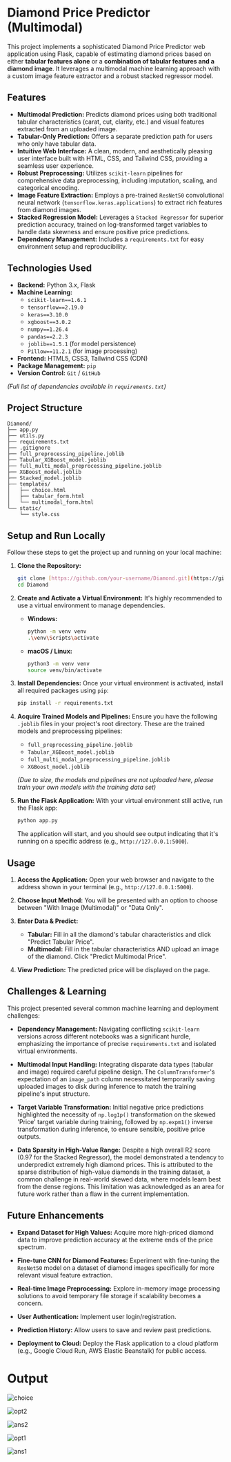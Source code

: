 # Diamond Price Predictor (Multimodal)

This project implements a sophisticated Diamond Price Predictor web application using Flask, capable of estimating diamond prices based on either **tabular features alone** or a **combination of tabular features and a diamond image**. It leverages a multimodal machine learning approach with a custom image feature extractor and a robust stacked regressor model.

## Features

* **Multimodal Prediction:** Predicts diamond prices using both traditional tabular characteristics (carat, cut, clarity, etc.) and visual features extracted from an uploaded image.
* **Tabular-Only Prediction:** Offers a separate prediction path for users who only have tabular data.
* **Intuitive Web Interface:** A clean, modern, and aesthetically pleasing user interface built with HTML, CSS, and Tailwind CSS, providing a seamless user experience.
* **Robust Preprocessing:** Utilizes `scikit-learn` pipelines for comprehensive data preprocessing, including imputation, scaling, and categorical encoding.
* **Image Feature Extraction:** Employs a pre-trained `ResNet50` convolutional neural network (`tensorflow.keras.applications`) to extract rich features from diamond images.
* **Stacked Regression Model:** Leverages a `Stacked Regressor` for superior prediction accuracy, trained on log-transformed target variables to handle data skewness and ensure positive price predictions.
* **Dependency Management:** Includes a `requirements.txt` for easy environment setup and reproducibility.

## Technologies Used

* **Backend:** Python 3.x, Flask
* **Machine Learning:**
    * `scikit-learn==1.6.1`
    * `tensorflow==2.19.0`
    * `keras==3.10.0`
    * `xgboost==3.0.2`
    * `numpy==1.26.4`
    * `pandas==2.2.3`
    * `joblib==1.5.1` (for model persistence)
    * `Pillow==11.2.1` (for image processing)
* **Frontend:** HTML5, CSS3, Tailwind CSS (CDN)
* **Package Management:** `pip`
* **Version Control:** `Git` / `GitHub`

*(Full list of dependencies available in `requirements.txt`)*

## Project Structure

```
Diamond/
├── app.py
├── utils.py
├── requirements.txt
├── .gitignore
├── full_preprocessing_pipeline.joblib
├── Tabular_XGBoost_model.joblib
├── full_multi_modal_preprocessing_pipeline.joblib
├── XGBoost_model.joblib
├── Stacked_model.joblib
├── templates/
│   ├── choice.html
│   ├── tabular_form.html
│   └── multimodal_form.html
└── static/
    └── style.css
```
## Setup and Run Locally

Follow these steps to get the project up and running on your local machine:

1.  **Clone the Repository:**
    ```bash
    git clone [https://github.com/your-username/Diamond.git](https://github.com/your-username/Diamond.git) # Replace with your repo URL
    cd Diamond
    ```

2.  **Create and Activate a Virtual Environment:**
    It's highly recommended to use a virtual environment to manage dependencies.
    * **Windows:**
        ```bash
        python -m venv venv
        .\venv\Scripts\activate
        ```
    * **macOS / Linux:**
        ```bash
        python3 -m venv venv
        source venv/bin/activate
        ```

3.  **Install Dependencies:**
    Once your virtual environment is activated, install all required packages using `pip`:
    ```bash
    pip install -r requirements.txt
    ```

4.  **Acquire Trained Models and Pipelines:**
    Ensure you have the following `.joblib` files in your project's root directory. These are the trained models and preprocessing pipelines:
    * `full_preprocessing_pipeline.joblib`
    * `Tabular_XGBoost_model.joblib`
    * `full_multi_modal_preprocessing_pipeline.joblib`
    * `XGBoost_model.joblib`

    *(Due to size, the models and pipelines are not uploaded here, please train your own models with the training data set)*

5.  **Run the Flask Application:**
    With your virtual environment still active, run the Flask app:
    ```bash
    python app.py
    ```
    The application will start, and you should see output indicating that it's running on a specific address (e.g., `http://127.0.0.1:5000`).

## Usage

1.  **Access the Application:** Open your web browser and navigate to the address shown in your terminal (e.g., `http://127.0.0.1:5000`).

2.  **Choose Input Method:** You will be presented with an option to choose between "With Image (Multimodal)" or "Data Only".

3.  **Enter Data & Predict:**
    * **Tabular:** Fill in all the diamond's tabular characteristics and click "Predict Tabular Price".
    * **Multimodal:** Fill in the tabular characteristics AND upload an image of the diamond. Click "Predict Multimodal Price".

4.  **View Prediction:** The predicted price will be displayed on the page.

## Challenges & Learning

This project presented several common machine learning and deployment challenges:

* **Dependency Management:** Navigating conflicting `scikit-learn` versions across different notebooks was a significant hurdle, emphasizing the importance of precise `requirements.txt` and isolated virtual environments.

* **Multimodal Input Handling:** Integrating disparate data types (tabular and image) required careful pipeline design. The `ColumnTransformer`'s expectation of an `image_path` column necessitated temporarily saving uploaded images to disk during inference to match the training pipeline's input structure.

* **Target Variable Transformation:** Initial negative price predictions highlighted the necessity of `np.log1p()` transformation on the skewed 'Price' target variable during training, followed by `np.expm1()` inverse transformation during inference, to ensure sensible, positive price outputs.

* **Data Sparsity in High-Value Range:** Despite a high overall R2 score (0.97 for the Stacked Regressor), the model demonstrated a tendency to underpredict extremely high diamond prices. This is attributed to the sparse distribution of high-value diamonds in the training dataset, a common challenge in real-world skewed data, where models learn best from the dense regions. This limitation was acknowledged as an area for future work rather than a flaw in the current implementation.

## Future Enhancements

* **Expand Dataset for High Values:** Acquire more high-priced diamond data to improve prediction accuracy at the extreme ends of the price spectrum.

* **Fine-tune CNN for Diamond Features:** Experiment with fine-tuning the `ResNet50` model on a dataset of diamond images specifically for more relevant visual feature extraction.

* **Real-time Image Preprocessing:** Explore in-memory image processing solutions to avoid temporary file storage if scalability becomes a concern.

* **User Authentication:** Implement user login/registration.

* **Prediction History:** Allow users to save and review past predictions.

* **Deployment to Cloud:** Deploy the Flask application to a cloud platform (e.g., Google Cloud Run, AWS Elastic Beanstalk) for public access.

# Output

![choice](https://github.com/user-attachments/assets/42b3270a-e51d-4870-9c77-0d9f45b118d7)

![opt2](https://github.com/user-attachments/assets/3f090499-da13-4571-93bc-b9ee0a6a5af8)

![ans2](https://github.com/user-attachments/assets/25cc2d56-ff01-47fd-be40-c4fa7b7ac0da)

![opt1](https://github.com/user-attachments/assets/3f81038e-963d-4459-b72c-fd221004d72f)

![ans1](https://github.com/user-attachments/assets/3b71e46e-4680-4c72-8b9b-47c598027543)

